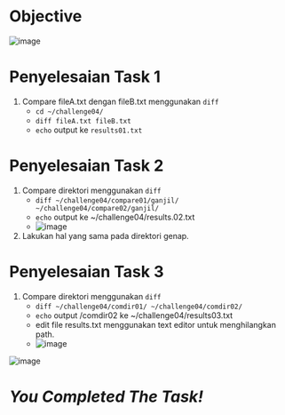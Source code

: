 # Objective
![image](https://github.com/diotriandika/learn-networking/assets/109568349/58d0368f-0418-41b6-af24-c8f644de522e)
# Penyelesaian Task 1
1. Compare fileA.txt dengan fileB.txt menggunakan `diff`
   - `cd ~/challenge04/`
   - `diff fileA.txt fileB.txt`
   - `echo` output ke `results01.txt`
# Penyelesaian Task 2
1. Compare direktori menggunakan `diff`
   - `diff ~/challenge04/compare01/ganjil/ ~/challenge04/compare02/ganjil/`
   - `echo` output ke ~/challenge04/results.02.txt
   - ![image](https://github.com/diotriandika/learn-networking/assets/109568349/ad06589e-5ec2-471d-9269-a60118d33f2e)
2. Lakukan hal yang sama pada direktori genap.
# Penyelesaian Task 3
1. Compare direktori menggunakan `diff`
   -  `diff ~/challenge04/comdir01/ ~/challenge04/comdir02/`
   -  `echo` output /comdir02 ke ~/challenge04/results03.txt
   -  edit file results.txt menggunakan text editor untuk menghilangkan path.
   -  ![image](https://github.com/diotriandika/learn-networking/assets/109568349/cadebc5c-1d85-435d-ac49-8262b3dc3c24)
   

![image](https://github.com/diotriandika/learn-networking/assets/109568349/cdf66995-7b5d-4551-a0a3-1bf433d8fc7d)
# **_You Completed The Task!_**
